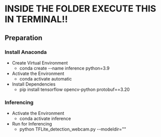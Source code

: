 # INSIDE THE FOLDER EXECUTE THIS IN TERMINAL!!

## Preparation

### Install Anaconda
- Create Virtual Environment
  - conda create --name inference python=3.9
- Activate the Environment
  - conda activate automatic
- Install Dependencies
  - pip install tensorflow opencv-python protobuf==3.20

### Inferencing 

- Activate the Environment
  - conda activate inference
- Run for Inferencing
  - python TFLite_detection_webcam.py --modeldir=""

   
